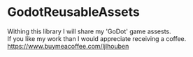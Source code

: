 # GodotReusableAssets

Withing this library I will share my 'GoDot' game assests.<br>
If you like my work than I would appreciate receiving a coffee.<br>
https://www.buymeacoffee.com/ljlhouben
